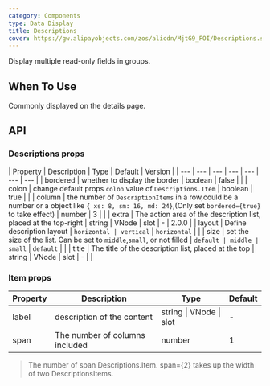 ```yaml
---
category: Components
type: Data Display
title: Descriptions
cover: https://gw.alipayobjects.com/zos/alicdn/MjtG9_FOI/Descriptions.svg
---
```


Display multiple read-only fields in groups.

## When To Use

Commonly displayed on the details page.

## API

### Descriptions props

| Property | Description | Type | Default | Version |
| --- | --- | --- | --- | --- | --- | --- |
| bordered | whether to display the border | boolean | false |  |
| colon | change default props `colon` value of `Descriptions.Item` | boolean | true |  |
| column | the number of `DescriptionItems` in a row,could be a number or a object like `{ xs: 8, sm: 16, md: 24}`,(Only set `bordered={true}` to take effect) | number | 3 |  |
| extra | The action area of the description list, placed at the top-right | string \| VNode \| slot | - | 2.0.0 |
| layout | Define description layout | `horizontal | vertical` | `horizontal` |  |
| size | set the size of the list. Can be set to `middle`,`small`, or not filled | `default | middle | small` | `default` |  |
| title | The title of the description list, placed at the top | string \| VNode \| slot | - |  |

### Item props

| Property | Description                    | Type                      | Default |
| -------- | ------------------------------ | ------------------------- | ------- |
| label    | description of the content     | string \| VNode \| slot | -       |
| span     | The number of columns included | number                    | 1       |

> The number of span Descriptions.Item. span={2} takes up the width of two DescriptionsItems.
